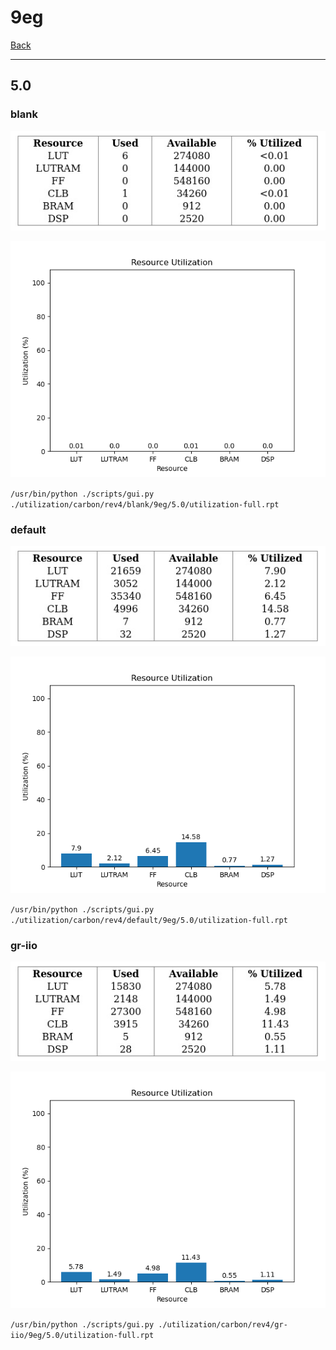 # 9eg

[Back](<../rev4.md>)

---

## 5.0
### blank

<p align="center">
	<img src="../../../../images/carbon/rev4/blank/9eg/5.0/table.jpg" />
</p>

<p align="center">
	<img src="../../../../images/carbon/rev4/blank/9eg/5.0/graph.png" />
</p>

`/usr/bin/python ./scripts/gui.py ./utilization/carbon/rev4/blank/9eg/5.0/utilization-full.rpt`

### default

<p align="center">
	<img src="../../../../images/carbon/rev4/default/9eg/5.0/table.jpg" />
</p>

<p align="center">
	<img src="../../../../images/carbon/rev4/default/9eg/5.0/graph.png" />
</p>

`/usr/bin/python ./scripts/gui.py ./utilization/carbon/rev4/default/9eg/5.0/utilization-full.rpt`

### gr-iio

<p align="center">
	<img src="../../../../images/carbon/rev4/gr-iio/9eg/5.0/table.jpg" />
</p>

<p align="center">
	<img src="../../../../images/carbon/rev4/gr-iio/9eg/5.0/graph.png" />
</p>

`/usr/bin/python ./scripts/gui.py ./utilization/carbon/rev4/gr-iio/9eg/5.0/utilization-full.rpt`

